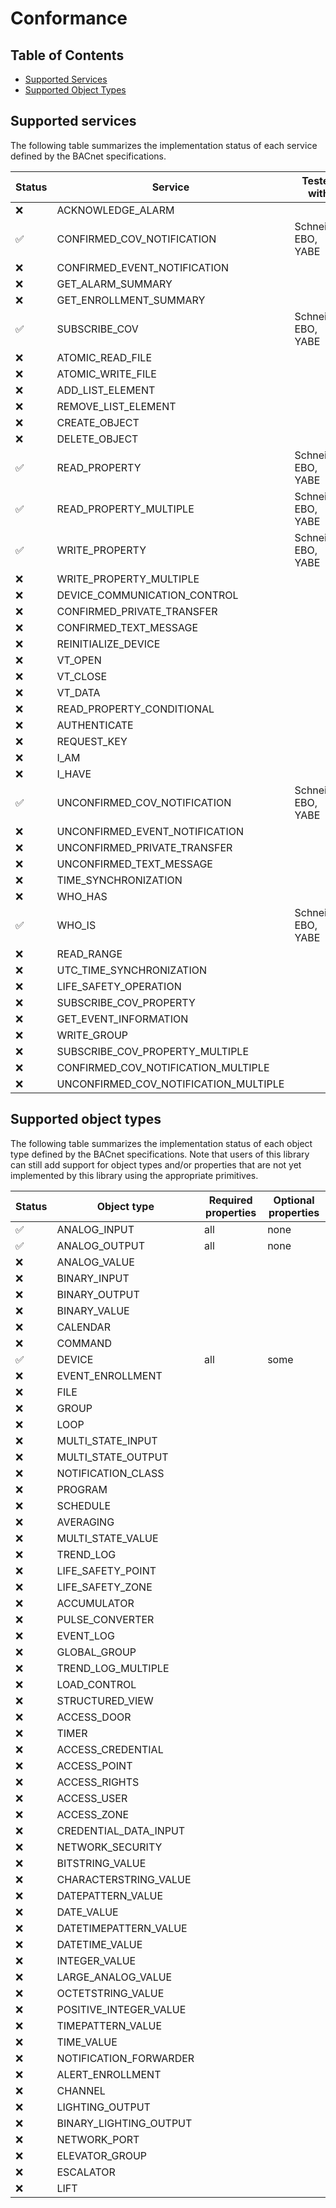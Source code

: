 
# Conformance

## Table of Contents

- [Supported Services](#supported-services)
- [Supported Object Types](#supported-object-types)

## Supported services

The following table summarizes the implementation status of each service
defined by the BACnet specifications.

| Status | Service | Tested with |
| --- | --- | --- |
| ❌ | ACKNOWLEDGE_ALARM | |
| ✅ | CONFIRMED_COV_NOTIFICATION | Schneider EBO, YABE |
| ❌ | CONFIRMED_EVENT_NOTIFICATION | |
| ❌ | GET_ALARM_SUMMARY | |
| ❌ | GET_ENROLLMENT_SUMMARY | |
| ✅ | SUBSCRIBE_COV | Schneider EBO, YABE |
| ❌ | ATOMIC_READ_FILE | |
| ❌ | ATOMIC_WRITE_FILE | |
| ❌ | ADD_LIST_ELEMENT | |
| ❌ | REMOVE_LIST_ELEMENT | |
| ❌ | CREATE_OBJECT | |
| ❌ | DELETE_OBJECT | |
| ✅ | READ_PROPERTY | Schneider EBO, YABE |
| ✅ | READ_PROPERTY_MULTIPLE | Schneider EBO, YABE |
| ✅ | WRITE_PROPERTY | Schneider EBO, YABE |
| ❌ | WRITE_PROPERTY_MULTIPLE | |
| ❌ | DEVICE_COMMUNICATION_CONTROL | |
| ❌ | CONFIRMED_PRIVATE_TRANSFER | |
| ❌ | CONFIRMED_TEXT_MESSAGE | |
| ❌ | REINITIALIZE_DEVICE | |
| ❌ | VT_OPEN | |
| ❌ | VT_CLOSE | |
| ❌ | VT_DATA | |
| ❌ | READ_PROPERTY_CONDITIONAL | |
| ❌ | AUTHENTICATE | |
| ❌ | REQUEST_KEY | |
| ❌ | I_AM | |
| ❌ | I_HAVE | |
| ✅ | UNCONFIRMED_COV_NOTIFICATION | Schneider EBO, YABE |
| ❌ | UNCONFIRMED_EVENT_NOTIFICATION | |
| ❌ | UNCONFIRMED_PRIVATE_TRANSFER | |
| ❌ | UNCONFIRMED_TEXT_MESSAGE | |
| ❌ | TIME_SYNCHRONIZATION | |
| ❌ | WHO_HAS | |
| ✅ | WHO_IS | Schneider EBO, YABE |
| ❌ | READ_RANGE | |
| ❌ | UTC_TIME_SYNCHRONIZATION | |
| ❌ | LIFE_SAFETY_OPERATION | |
| ❌ | SUBSCRIBE_COV_PROPERTY | |
| ❌ | GET_EVENT_INFORMATION | |
| ❌ | WRITE_GROUP | |
| ❌ | SUBSCRIBE_COV_PROPERTY_MULTIPLE | |
| ❌ | CONFIRMED_COV_NOTIFICATION_MULTIPLE | |
| ❌ | UNCONFIRMED_COV_NOTIFICATION_MULTIPLE | |

## Supported object types

The following table summarizes the implementation status of each object type
defined by the BACnet specifications. Note that users of this library can still
add support for object types and/or properties that are not yet implemented by
this library using the appropriate primitives.

| Status | Object type | Required properties | Optional properties |
| --- | --- | --- | --- |
| ✅ | ANALOG_INPUT | all | none |
| ✅ | ANALOG_OUTPUT | all | none |
| ❌ | ANALOG_VALUE | | |
| ❌ | BINARY_INPUT | | |
| ❌ | BINARY_OUTPUT | | |
| ❌ | BINARY_VALUE | | |
| ❌ | CALENDAR | | |
| ❌ | COMMAND | | |
| ✅ | DEVICE | all | some |
| ❌ | EVENT_ENROLLMENT | | |
| ❌ | FILE | | |
| ❌ | GROUP | | |
| ❌ | LOOP | | |
| ❌ | MULTI_STATE_INPUT | | |
| ❌ | MULTI_STATE_OUTPUT | | |
| ❌ | NOTIFICATION_CLASS | | |
| ❌ | PROGRAM | | |
| ❌ | SCHEDULE | | |
| ❌ | AVERAGING | | |
| ❌ | MULTI_STATE_VALUE | | |
| ❌ | TREND_LOG | | |
| ❌ | LIFE_SAFETY_POINT | | |
| ❌ | LIFE_SAFETY_ZONE | | |
| ❌ | ACCUMULATOR | | |
| ❌ | PULSE_CONVERTER | | |
| ❌ | EVENT_LOG | | |
| ❌ | GLOBAL_GROUP | | |
| ❌ | TREND_LOG_MULTIPLE | | |
| ❌ | LOAD_CONTROL | | |
| ❌ | STRUCTURED_VIEW | | |
| ❌ | ACCESS_DOOR | | |
| ❌ | TIMER | | |
| ❌ | ACCESS_CREDENTIAL | | |
| ❌ | ACCESS_POINT | | |
| ❌ | ACCESS_RIGHTS | | |
| ❌ | ACCESS_USER | | |
| ❌ | ACCESS_ZONE | | |
| ❌ | CREDENTIAL_DATA_INPUT | | |
| ❌ | NETWORK_SECURITY | | |
| ❌ | BITSTRING_VALUE | | |
| ❌ | CHARACTERSTRING_VALUE | | |
| ❌ | DATEPATTERN_VALUE | | |
| ❌ | DATE_VALUE | | |
| ❌ | DATETIMEPATTERN_VALUE | | |
| ❌ | DATETIME_VALUE | | |
| ❌ | INTEGER_VALUE | | |
| ❌ | LARGE_ANALOG_VALUE | | |
| ❌ | OCTETSTRING_VALUE | | |
| ❌ | POSITIVE_INTEGER_VALUE | | |
| ❌ | TIMEPATTERN_VALUE | | |
| ❌ | TIME_VALUE | | |
| ❌ | NOTIFICATION_FORWARDER | | |
| ❌ | ALERT_ENROLLMENT | | |
| ❌ | CHANNEL | | |
| ❌ | LIGHTING_OUTPUT | | |
| ❌ | BINARY_LIGHTING_OUTPUT | | |
| ❌ | NETWORK_PORT | | |
| ❌ | ELEVATOR_GROUP | | |
| ❌ | ESCALATOR | | |
| ❌ | LIFT | | |
      